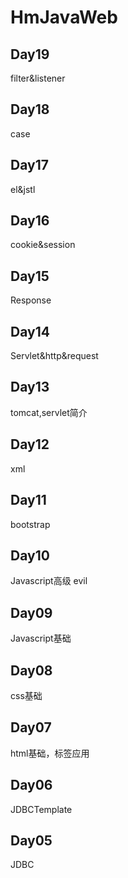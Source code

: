 # HmJavaWeb
## Day19
filter&listener
## Day18
case
## Day17
el&jstl
## Day16
cookie&session
## Day15
Response
## Day14
Servlet&http&request
## Day13
tomcat,servlet简介
## Day12
xml
## Day11
bootstrap
## Day10
Javascript高级  evil
## Day09
Javascript基础
## Day08
css基础
## Day07
html基础，标签应用
## Day06 
JDBCTemplate
## Day05
JDBC


